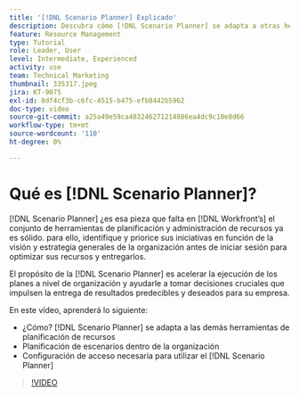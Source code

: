 ```yaml
---
title: '[!DNL Scenario Planner] Explicado'
description: Descubra cómo [!DNL Scenario Planner] se adapta a otras herramientas de planificación de recursos. A continuación, aprenda a configurar [!DNL Scenario Planner].
feature: Resource Management
type: Tutorial
role: Leader, User
level: Intermediate, Experienced
activity: use
team: Technical Marketing
thumbnail: 335317.jpeg
jira: KT-9075
exl-id: 8df4cf3b-c6fc-4515-b475-efb8442b5962
doc-type: video
source-git-commit: a25a49e59ca483246271214886ea4dc9c10e8d66
workflow-type: tm+mt
source-wordcount: '110'
ht-degree: 0%

---
```


# Qué es [!DNL Scenario Planner]?

[!DNL Scenario Planner] ¿es esa pieza que falta en [!DNL Workfront’s] el conjunto de herramientas de planificación y administración de recursos ya es sólido. para ello, identifique y priorice sus iniciativas en función de la visión y estrategia generales de la organización antes de iniciar sesión para optimizar sus recursos y entregarlos.

El propósito de la [!DNL Scenario Planner] es acelerar la ejecución de los planes a nivel de organización y ayudarle a tomar decisiones cruciales que impulsen la entrega de resultados predecibles y deseados para su empresa.

En este vídeo, aprenderá lo siguiente:

* ¿Cómo? [!DNL Scenario Planner] se adapta a las demás herramientas de planificación de recursos
* Planificación de escenarios dentro de la organización
* Configuración de acceso necesaria para utilizar el [!DNL Scenario Planner]

>[!VIDEO](https://video.tv.adobe.com/v/335317/?quality=12&learn=on)
